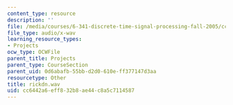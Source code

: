 ```yaml
---
content_type: resource
description: ''
file: /media/courses/6-341-discrete-time-signal-processing-fall-2005/cc6442a6eff832b8ae44c8a5c7114587_rickdn.wav
file_type: audio/x-wav
learning_resource_types:
- Projects
ocw_type: OCWFile
parent_title: Projects
parent_type: CourseSection
parent_uid: 0d6abafb-55bb-d2d0-610e-ff377147d3aa
resourcetype: Other
title: rickdn.wav
uid: cc6442a6-eff8-32b8-ae44-c8a5c7114587
---
```


